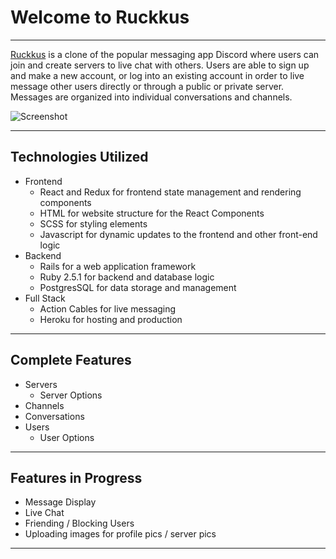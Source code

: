 # Welcome to Ruckkus

***

[Ruckkus](https://ruckkus.herokuapp.com/#/) is a clone of the popular messaging app Discord where users can join and create servers to live chat with others. Users are able to sign up and make a new account, or log into an existing account in order to live message other users directly or through a public or private server. Messages are organized into individual conversations and channels.

![Screenshot](https://i.imgur.com/8RGbFiK.png)

***

## Technologies Utilized
* Frontend
   * React and Redux for frontend state management and rendering components
   * HTML for website structure for the React Components 
   * SCSS for styling elements 
   * Javascript for dynamic updates to the frontend and other front-end logic 
* Backend 
   * Rails for a web application framework 
   * Ruby 2.5.1 for backend and database logic 
   * PostgresSQL for data storage and management 
* Full Stack 
   * Action Cables for live messaging 
   * Heroku for hosting and production

***

## Complete Features
* Servers
  * Server Options
* Channels
* Conversations
* Users
  * User Options

***

## Features in Progress
* Message Display
* Live Chat 
* Friending / Blocking Users 
* Uploading images for profile pics / server pics 

***

